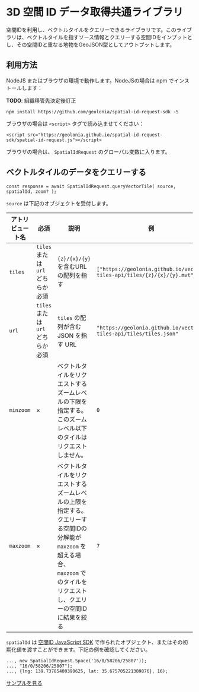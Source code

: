 # 3D 空間 ID データ取得共通ライブラリ

空間IDを利用し、ベクトルタイルをクエリーできるライブラリです。このライブラリは、ベクトルタイルを指すソース情報とクエリーする空間IDをインプットとし、その空間IDと重なる地物をGeoJSON型としてアウトプットします。

## 利用方法

NodeJS またはブラウザの環境で動作します。NodeJSの場合は npm でインストールします：

**TODO**: 組織移管先決定後訂正
```
npm install https://github.com/geolonia/spatial-id-request-sdk -S
```

ブラウザの場合は `<script>` タグで読み込ませてください：

```
<script src="https://geolonia.github.io/spatial-id-request-sdk/spatial-id-request.js"></script>
```

ブラウザの場合は、 `SpatialIdRequest` のグローバル変数に入ります。

## ベクトルタイルのデータをクエリーする

```
const response = await SpatialIdRequest.queryVectorTile( source, spatialId, zoom? );
```

`source` は下記のオブジェクトを受付します。

| アトリビュート名 | 必須 | 説明 | 例 |
| --- | --- | --- | --- |
| `tiles` | `tiles` または `url` どちらか必須 | `{z}/{x}/{y}` を含むURLの配列を指す | `["https://geolonia.github.io/vector-tiles-api/tiles/{z}/{x}/{y}.mvt"]` |
| `url` | `tiles` または `url` どちらか必須 | `tiles` の配列が含む JSON を指す URL | `"https://geolonia.github.io/vector-tiles-api/tiles/tiles.json"` |
| `minzoom` | × | ベクトルタイルをリクエストするズームレベルの下限を指定する。このズームレベル以下のタイルはリクエストしません。 | `0` |
| `maxzoom` | × | ベクトルタイルをリクエストするズームレベルの上限を指定する。クエリーする空間IDの分解能が `maxzoom` を超える場合、 `maxzoom` でのタイルをリクエストし、クエリーの空間IDに結果を絞る | `7` |

`spatialId` は [空間ID JavaScript SDK](https://github.com/spatial-id/javascript-sdk) で作られたオブジェクト、またはその初期化値を渡すことができます。下記の例を確認してください。

```
..., new SpatialIdRequest.Space('16/0/58206/25807'));
..., "16/0/58206/25807");
..., {lng: 139.73785400390625, lat: 35.675705221389876}, 16);
```

[サンプルを見る](https://geolonia.github.io/spatial-id-request-sdk/)
